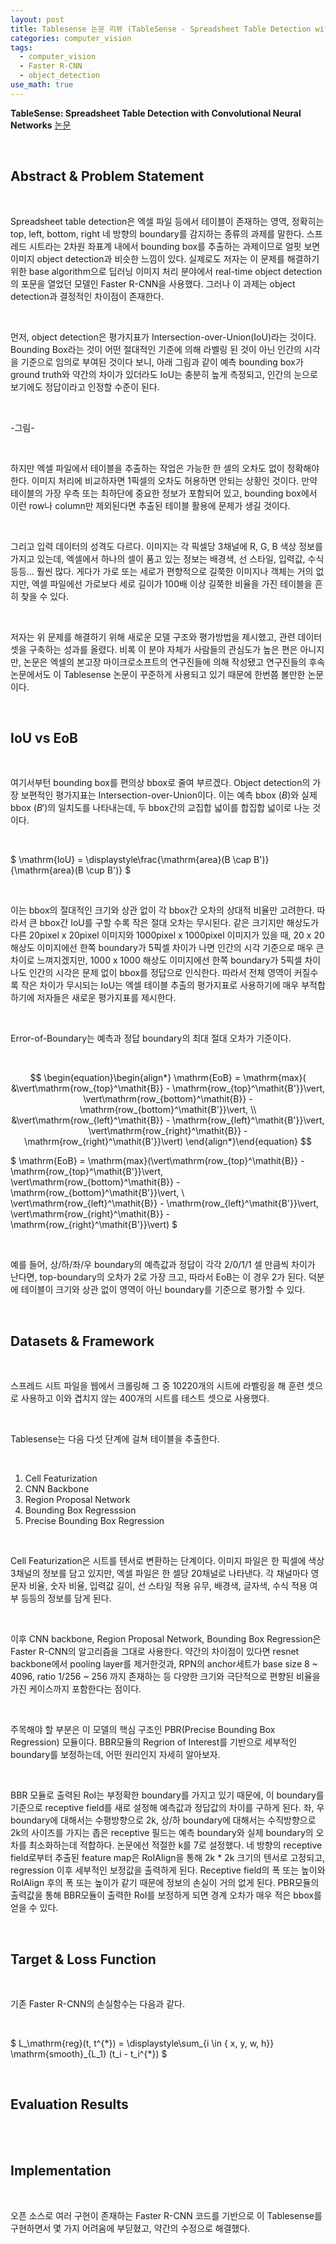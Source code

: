 ```yaml
---
layout: post
title: Tablesense 논문 리뷰 (TableSense - Spreadsheet Table Detection with Convolutional Neural Networks)
categories: computer_vision
tags: 
  - computer_vision
  - Faster R-CNN
  - object_detection
use_math: true
---
```


**TableSense: Spreadsheet Table Detection with Convolutional Neural Networks** [논문](https://www.microsoft.com/en-us/research/publication/tablesense-spreadsheet-table-detection-with-convolutional-neural-networks/) 

<br/>

## Abstract & Problem Statement

<br/>

Spreadsheet table detection은 엑셀 파일 등에서 테이블이 존재하는 영역, 정확히는 top, left, bottom, right 네 방향의 boundary를 감지하는 종류의 과제를 말한다.
스프레드 시트라는 2차원 좌표계 내에서 bounding box를 추출하는 과제이므로 얼핏 보면 이미지 object detection과 비슷한 느낌이 있다.
실제로도 저자는 이 문제를 해결하기 위한 base algorithm으로 딥러닝 이미지 처리 분야에서 real-time object detection의 포문을 열었던 모델인 Faster R-CNN을 사용했다.
그러나 이 과제는 object detection과 결정적인 차이점이 존재한다.

<br/>

먼저, object detection은 평가지표가 Intersection-over-Union(IoU)라는 것이다.
Bounding Box라는 것이 어떤 절대적인 기준에 의해 라벨링 된 것이 아닌 인간의 시각을 기준으로 임의로 부여된 것이다 보니, 아래 그림과 같이 예측 bounding box가 ground truth와 약간의 차이가 있더라도 IoU는 충분히 높게 측정되고, 인간의 눈으로 보기에도 정답이라고 인정할 수준이 된다.

<br/>

-그림-

<br/>

하지만 엑셀 파일에서 테이블을 추출하는 작업은 가능한 한 셀의 오차도 없이 정확해야 한다. 이미지 처리에 비교하자면 1픽셀의 오차도 허용하면 안되는 상황인 것이다.
만약 테이블의 가장 우측 또는 최하단에 중요한 정보가 포함되어 있고, bounding box에서 이런 row나 column만 제외된다면 추출된 테이블 활용에 문제가 생길 것이다.

<br/>

그리고 입력 데이터의 성격도 다르다. 이미지는 각 픽셀당 3채널에 R, G, B 색상 정보를 가지고 있는데, 엑셀에서 하나의 셀이 품고 있는 정보는 배경색, 선 스타일, 입력값, 수식 등등... 훨씬 많다.
게다가 가로 또는 세로가 편향적으로 길쭉한 이미지나 객체는 거의 없지만, 엑셀 파일에선 가로보다 세로 길이가 100배 이상 길쭉한 비율을 가진 테이블을 흔히 찾을 수 있다.

<br/>

저자는 위 문제를 해결하기 위해 새로운 모델 구조와 평가방법을 제시했고, 관련 데이터셋을 구축하는 성과를 올렸다.
비록 이 분야 자체가 사람들의 관심도가 높은 편은 아니지만, 논문은 엑셀의 본고장 마이크로소프트의 연구진들에 의해 작성됐고 연구진들의 후속 논문에서도 이 Tablesense 논문이 꾸준하게 사용되고 있기 때문에 한번쯤 볼만한 논문이다.

<br/>

## IoU vs EoB

<br/>

여기서부턴 bounding box를 편의상 bbox로 줄여 부르겠다. 
Object detection의 가장 보편적인 평가지표는 Intersection-over-Union이다. 이는 예측 bbox $(B)$와 실제 bbox $(B')$의 일치도를 나타내는데, 두 bbox간의 교집합 넓이를 합집합 넓이로 나눈 것이다.

<br/>

$ \mathrm{IoU} = \displaystyle\frac{\mathrm{area}(B \cap B')}{\mathrm{area}(B \cup B')} $

<br/>

이는 bbox의 절대적인 크기와 상관 없이 각 bbox간 오차의 상대적 비율만 고려한다. 따라서 큰 bbox간 IoU를 구할 수록 작은 절대 오차는 무시된다. 같은 크기지만 해상도가 다른 20pixel x 20pixel 이미지와 1000pixel x 1000pixel 이미지가 있을 때, 20 x 20 해상도 이미지에선 한쪽 boundary가 5픽셀 차이가 나면 인간의 시각 기준으로 매우 큰 차이로 느껴지겠지만, 1000 x 1000 해상도 이미지에선 한쪽 boundary가 5픽셀 차이나도 인간의 시각은 문제 없이 bbox를 정답으로 인식한다. 따라서 전체 영역이 커질수록 작은 차이가 무시되는 IoU는 엑셀 테이블 추출의 평가지표로 사용하기에 매우 부적합하기에 저자들은 새로운 평가지표를 제시한다.

<br/>

Error-of-Boundary는 예측과 정답 boundary의 최대 절대 오차가 기준이다.

<br/>

$$ \begin{equation}\begin{align*}
\mathrm{EoB} = \mathrm{max}( &\vert\mathrm{row_{top}^\mathit{B}} - \mathrm{row_{top}^\mathit{B'}}\vert, \vert\mathrm{row_{bottom}^\mathit{B}} - \mathrm{row_{bottom}^\mathit{B'}}\vert, \\ 
&\vert\mathrm{row_{left}^\mathit{B}} - \mathrm{row_{left}^\mathit{B'}}\vert, \vert\mathrm{row_{right}^\mathit{B}} - \mathrm{row_{right}^\mathit{B'}}\vert)
\end{align*}\end{equation} $$

$ \mathrm{EoB} = \mathrm{max}(\vert\mathrm{row_{top}^\mathit{B}} - \mathrm{row_{top}^\mathit{B'}}\vert, \vert\mathrm{row_{bottom}^\mathit{B}} - \mathrm{row_{bottom}^\mathit{B'}}\vert, \\ \vert\mathrm{row_{left}^\mathit{B}} - \mathrm{row_{left}^\mathit{B'}}\vert, \vert\mathrm{row_{right}^\mathit{B}} - \mathrm{row_{right}^\mathit{B'}}\vert) $

<br/>

예를 들어, 상/하/좌/우 boundary의 예측값과 정답이 각각 2/0/1/1 셀 만큼씩 차이가 난다면, top-boundary의 오차가 2로 가장 크고, 따라서 EoB는 이 경우 2가 된다.
덕분에 테이블이 크기와 상관 없이 영역이 아닌 boundary를 기준으로 평가할 수 있다.

<br/>

## Datasets & Framework

<br/>

스프레드 시트 파일을 웹에서 크롤링해 그 중 10220개의 시트에 라벨링을 해 훈련 셋으로 사용하고 이와 겹치지 않는 400개의 시트를 테스트 셋으로 사용했다.

<br/>

Tablesense는 다음 다섯 단계에 걸쳐 테이블을 추출한다.

<br/>

1. Cell Featurization
2. CNN Backbone
3. Region Proposal Network
4. Bounding Box Regresssion
5. Precise Bounding Box Regression

<br/>

Cell Featurization은 시트를 텐서로 변환하는 단계이다. 이미지 파일은 한 픽셀에 색상 3채널의 정보를 담고 있지만, 엑셀 파일은 한 셀당 20채널로 나타낸다. 각 채널마다 영문자 비율, 숫자 비율, 입력값 길이, 선 스타일 적용 유무, 배경색, 글자색, 수식 적용 여부 등등의 정보를 담게 된다.

<br/>

이후 CNN backbone, Region Proposal Network, Bounding Box Regression은 Faster R-CNN의 알고리즘을 그대로 사용한다. 약간의 차이점이 있다면 resnet backbone에서 pooling layer를 제거한것과, RPN의 anchor세트가 base size 8 ~ 4096, ratio 1/256 ~ 256 까지 존재하는 등 다양한 크기와 극단적으로 편향된 비율을 가진 케이스까지 포함한다는 점이다.

<br/>

주목해야 할 부분은 이 모델의 핵심 구조인 PBR(Precise Bounding Box Regression) 모듈이다. BBR모듈의 Regrion of Interest를 기반으로 세부적인 boundary를 보정하는데, 어떤 원리인지 자세히 알아보자.

<br/>

BBR 모듈로 출력된 RoI는 부정확한 boundary를 가지고 있기 때문에, 이 boundary를 기준으로 receptive field를 새로 설정해 예측값과 정답값의 차이를 구하게 된다.
좌, 우 boundary에 대해서는 수평방향으로 2k, 상/하 boundary에 대해서는 수직방향으로 2k의 사이즈를 가지는 좁은 receptive 필드는 예측 boundary와 실제 boundary의 오차를 최소화하는데 적합하다. 논문에선 적절한 k를 7로 설정했다. 네 방향의 receptive field로부터 추출된 feature map은 RoIAlign을 통해 2k * 2k 크기의 텐서로 고정되고, regression 이후 세부적인 보정값을 출력하게 된다. Receptive field의 폭 또는 높이와 RoIAlign 후의 폭 또는 높이가 같기 때문에 정보의 손실이 거의 없게 된다. PBR모듈의 출력값을 통해 BBR모듈이 출력한 RoI를 보정하게 되면 경계 오차가 매우 적은 bbox를 얻을 수 있다.

<br/>

## Target & Loss Function

<br/>

기존 Faster R-CNN의 손실함수는 다음과 같다.

<br/>

$ L_\mathrm{reg}(t, t^{\*}) = \displaystyle\sum_{i \in \{ x, y, w, h\}} \mathrm{smooth}_{L_1} (t_i - t_i^{\*}) $

<br/>

## Evaluation Results

<br/>

<br/>

## Implementation

<br/>

오픈 소스로 여러 구현이 존재하는 Faster R-CNN 코드를 기반으로 이 Tablesense를 구현하면서 몇 가지 어려움에 부딛혔고, 약간의 수정으로 해결했다.

